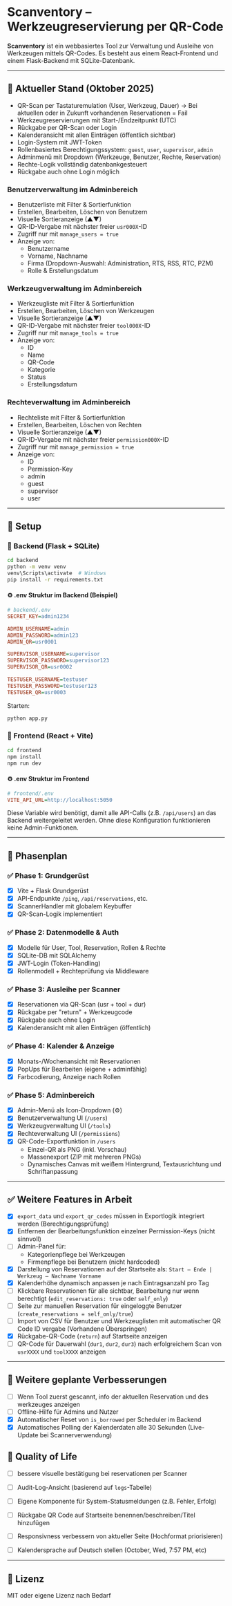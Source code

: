 # Scanventory – Werkzeugreservierung per QR-Code

**Scanventory** ist ein webbasiertes Tool zur Verwaltung und Ausleihe von Werkzeugen mittels QR-Codes. Es besteht aus einem React-Frontend und einem Flask-Backend mit SQLite-Datenbank.

---

## 📆 Aktueller Stand (Oktober 2025)

- QR-Scan per Tastaturemulation (User, Werkzeug, Dauer) -> Bei aktuellen oder in Zukunft vorhandenen Reservationen = Fail
- Werkzeugreservierungen mit Start-/Endzeitpunkt (UTC)
- Rückgabe per QR-Scan oder Login
- Kalenderansicht mit allen Einträgen (öffentlich sichtbar)
- Login-System mit JWT-Token
- Rollenbasiertes Berechtigungssystem: `guest`, `user`, `supervisor`, `admin`
- Adminmenü mit Dropdown (Werkzeuge, Benutzer, Rechte, Reservation)
- Rechte-Logik vollständig datenbankgesteuert
- Rückgabe auch ohne Login möglich

### **Benutzerverwaltung im Adminbereich**

- Benutzerliste mit Filter & Sortierfunktion
- Erstellen, Bearbeiten, Löschen von Benutzern
- Visuelle Sortieranzeige (▲▼)
- QR-ID-Vergabe mit nächster freier `usr000X`-ID
- Zugriff nur mit `manage_users = true`
- Anzeige von:
  - Benutzername
  - Vorname, Nachname
  - Firma (Dropdown-Auswahl: Administration, RTS, RSS, RTC, PZM)
  - Rolle & Erstellungsdatum

### **Werkzeugverwaltung im Adminbereich**

- Werkzeugliste mit Filter & Sortierfunktion
- Erstellen, Bearbeiten, Löschen von Werkzeugen
- Visuelle Sortieranzeige (▲▼)
- QR-ID-Vergabe mit nächster freier `tool000X`-ID
- Zugriff nur mit `manage_tools = true`
- Anzeige von:
  - ID
  - Name
  - QR-Code
  - Kategorie
  - Status
  - Erstellungsdatum

### **Rechteverwaltung im Adminbereich**

- Rechteliste mit Filter & Sortierfunktion
- Erstellen, Bearbeiten, Löschen von Rechten
- Visuelle Sortieranzeige (▲▼)
- QR-ID-Vergabe mit nächster freier `permission000X`-ID
- Zugriff nur mit `manage_permission = true`
- Anzeige von:
  - ID
  - Permission-Key
  - admin
  - guest
  - supervisor
  - user

---

## 🔧 Setup

### 🔹 Backend (Flask + SQLite)

```bash
cd backend
python -m venv venv
venv\Scripts\activate  # Windows
pip install -r requirements.txt
```

#### ⚙️ .env Struktur im Backend (Beispiel)

```ini
# backend/.env
SECRET_KEY=admin1234

ADMIN_USERNAME=admin
ADMIN_PASSWORD=admin123
ADMIN_QR=usr0001

SUPERVISOR_USERNAME=supervisor
SUPERVISOR_PASSWORD=supervisor123
SUPERVISOR_QR=usr0002

TESTUSER_USERNAME=testuser
TESTUSER_PASSWORD=testuser123
TESTUSER_QR=usr0003
```

Starten:

```bash
python app.py
```

### 🔹 Frontend (React + Vite)

```bash
cd frontend
npm install
npm run dev
```

#### ⚙️ .env Struktur im Frontend

```ini
# frontend/.env
VITE_API_URL=http://localhost:5050
```

Diese Variable wird benötigt, damit alle API-Calls (z.B. `/api/users`) an das Backend weitergeleitet werden. Ohne diese Konfiguration funktionieren keine Admin-Funktionen.

---

## 🚧 Phasenplan

### ✅ Phase 1: Grundgerüst

- [x] Vite + Flask Grundgerüst
- [x] API-Endpunkte `/ping`, `/api/reservations`, etc.
- [x] ScannerHandler mit globalem Keybuffer
- [x] QR-Scan-Logik implementiert

### ✅ Phase 2: Datenmodelle & Auth

- [x] Modelle für User, Tool, Reservation, Rollen & Rechte
- [x] SQLite-DB mit SQLAlchemy
- [x] JWT-Login (Token-Handling)
- [x] Rollenmodell + Rechteprüfung via Middleware

### ✅ Phase 3: Ausleihe per Scanner

- [x] Reservationen via QR-Scan (usr + tool + dur)
- [x] Rückgabe per "return" + Werkzeugcode
- [x] Rückgabe auch ohne Login
- [x] Kalenderansicht mit allen Einträgen (öffentlich)

### ✅ Phase 4: Kalender & Anzeige

- [x] Monats-/Wochenansicht mit Reservationen
- [x] PopUps für Bearbeiten (eigene + adminfähig)
- [x] Farbcodierung, Anzeige nach Rollen

### ✅ Phase 5: Adminbereich

- [x] Admin-Menü als Icon-Dropdown (⚙️)
- [x] Benutzerverwaltung UI (`/users`)
- [x] Werkzeugverwaltung UI (`/tools`)
- [x] Rechteverwaltung UI (`/permissions`)
- [x] QR-Code-Exportfunktion in `/users`
  - Einzel-QR als PNG (inkl. Vorschau)
  - Massenexport (ZIP mit mehreren PNGs)
  - Dynamisches Canvas mit weißem Hintergrund, Textausrichtung und Schriftanpassung

---

## ✅ Weitere Features in Arbeit

- [X] `export_data` und `export_qr_codes` müssen in Exportlogik integriert werden (Berechtigungsprüfung)
- [X] Entfernen der Bearbeitungsfunktion einzelner Permission-Keys (nicht sinnvoll)
- [ ] Admin-Panel für:
  - Kategorienpflege bei Werkzeugen
  - Firmenpflege bei Benutzern (nicht hardcoded)
- [x] Darstellung von Reservationen auf der Startseite als: `Start – Ende | Werkzeug – Nachname Vorname`
- [x] Kalenderhöhe dynamisch anpassen je nach Eintragsanzahl pro Tag
- [ ] Klickbare Reservationen für alle sichtbar, Bearbeitung nur wenn berechtigt (`edit_reservations: true` oder `self_only`)
- [ ] Seite zur manuellen Reservation für eingeloggte Benutzer (`create_reservations = self_only/true`)
- [ ] Import von CSV für Benutzer und Werkzeuglisten mit automatischer QR Code ID vergabe (Vorhandene Überspringen)
- [x] Rückgabe-QR-Code (`return`) auf Startseite anzeigen
- [ ] QR-Code für Dauerwahl (`dur1`, `dur2`, `dur3`) nach erfolgreichem Scan von `usrXXXX` und `toolXXXX` anzeigen

---

## 🧠 Weitere geplante Verbesserungen

- [ ] Wenn Tool zuerst gescannt, info der aktuellen Reservation und des werkzeuges anzeigen
- [ ] Offline-Hilfe für Admins und Nutzer
- [x] Automatischer Reset von `is_borrowed` per Scheduler im Backend
- [x] Automatisches Polling der Kalenderdaten alle 30 Sekunden (Live-Update bei Scannerverwendung)

## 🧠 Quality of Life

- [ ] bessere visuelle bestätigung bei reservationen per Scanner
- [ ] Audit-Log-Ansicht (basierend auf `logs`-Tabelle)
- [ ] Eigene Komponente für System-Statusmeldungen (z.B. Fehler, Erfolg)
- [ ] Rückgabe QR Code auf Startseite benennen/beschreiben/Titel hinzufügen
- [ ] Responsivness verbessern von aktueller Seite (Hochformat priorisieren)
- [ ] Kalendersprache auf Deutsch stellen (October, Wed, 7:57 PM, etc)


---

## 📄 Lizenz

MIT oder eigene Lizenz nach Bedarf
